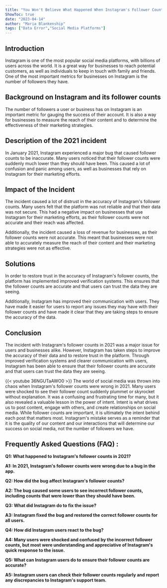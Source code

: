 ```yaml
---
title: "You Won't Believe What Happened When Instagram's Follower Counts Were Wrong in 2021!"
ShowToc: true 
date: "2023-04-14"
author: "Maria Blankenship" 
tags: ["Data Error","Social Media Platforms"]
---
```

## Introduction

Instagram is one of the most popular social media platforms, with billions of users across the world. It is a great way for businesses to reach potential customers, as well as individuals to keep in touch with family and friends. One of the most important metrics for businesses on Instagram is the number of followers they have.

## Background on Instagram and its follower counts

The number of followers a user or business has on Instagram is an important metric for gauging the success of their account. It is also a way for businesses to measure the reach of their content and to determine the effectiveness of their marketing strategies.

## Description of the 2021 incident

In January 2021, Instagram experienced a major bug that caused follower counts to be inaccurate. Many users noticed that their follower counts were suddenly much lower than they should have been. This caused a lot of confusion and panic among users, as well as businesses that rely on Instagram for their marketing efforts.

## Impact of the Incident

The incident caused a lot of distrust in the accuracy of Instagram's follower counts. Many users felt that the platform was not reliable and that their data was not secure. This had a negative impact on businesses that use Instagram for their marketing efforts, as their follower counts were not accurate and their reach was affected.

Additionally, the incident caused a loss of revenue for businesses, as their follower counts were not accurate. This meant that businesses were not able to accurately measure the reach of their content and their marketing strategies were not as effective.

## Solutions

In order to restore trust in the accuracy of Instagram's follower counts, the platform has implemented improved verification systems. This ensures that the follower counts are accurate and that users can trust the data they are seeing.

Additionally, Instagram has improved their communication with users. They have made it easier for users to report any issues they may have with their follower counts and have made it clear that they are taking steps to ensure the accuracy of the data.

## Conclusion

The incident with Instagram's follower counts in 2021 was a major issue for users and businesses alike. However, Instagram has taken steps to improve the accuracy of their data and to restore trust in the platform. Through improved verification systems and clearer communication with users, Instagram has been able to ensure that their follower counts are accurate and that users can trust the data they are seeing.

{{< youtube 36NGUTaAWO0 >}} 
The world of social media was thrown into chaos when Instagram's follower counts were wrong in 2021. Many users were shocked to see their follower count suddenly plummet or skyrocket without explanation. It was a confusing and frustrating time for many, but it also revealed a valuable lesson in the power of intent. Intent is what drives us to post content, engage with others, and create relationships on social media. While follower counts are important, it is ultimately the intent behind each post that matters most. Instagram's mistake serves as a reminder that it is the quality of our content and our interactions that will determine our success on social media, not the number of followers we have.

## Frequently Asked Questions (FAQ) :
**Q1: What happened to Instagram's follower counts in 2021?**

**A1: In 2021, Instagram's follower counts were wrong due to a bug in the app.**

**Q2: How did the bug affect Instagram's follower counts?**

**A2: The bug caused some users to see incorrect follower counts, including counts that were lower than they should have been.**

**Q3: What did Instagram do to fix the issue?**

**A3: Instagram fixed the bug and restored the correct follower counts for all users.**

**Q4: How did Instagram users react to the bug?**

**A4: Many users were shocked and confused by the incorrect follower counts, but most were understanding and appreciative of Instagram's quick response to the issue.**

**Q5: What can Instagram users do to ensure their follower counts are accurate?**

**A5: Instagram users can check their follower counts regularly and report any discrepancies to Instagram's support team.**


